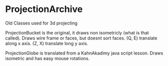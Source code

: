 ProjectionArchive
=================

Old Classes used for 3d projecting

ProjectionBucket is the original, it draws non isometricly (what is that called).
Draws wire frame or faces, but doesnt sort faces.
(Q, E) translate along x axis.
(Z, X) translate long y axis.

ProjectionGlobe is translated from a KahnAkadimy java script lesson.
Draws isometric and has easy mouse rotations.
